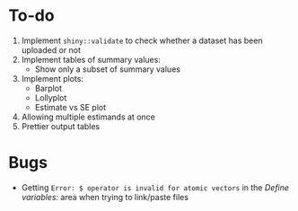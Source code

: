 # To-do

1. Implement `shiny::validate` to check whether a dataset has been uploaded or not
1. Implement tables of summary values:
    * Show only a subset of summary values
1. Implement plots:
    * Barplot
    * Lollyplot
    * Estimate vs SE plot
1. Allowing multiple estimands at once
1. Prettier output tables

# Bugs

* Getting `Error: $ operator is invalid for atomic vectors` in the _Define variables:_ area when trying to link/paste files
